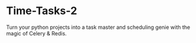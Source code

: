 # Time-Tasks-2
Turn your python projects into a task master and scheduling genie with the magic of Celery &amp; Redis.
